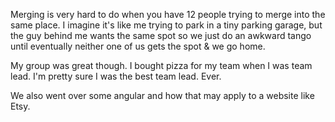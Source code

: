 Merging is very hard to do when you have 12 people trying to merge into the same place. I imagine it's like me 
trying to park in a tiny parking garage, but the guy behind me wants the same spot so we just do an awkward tango 
until eventually neither one of us gets the spot & we go home. 

My group was great though. I bought pizza for my team when I was team lead. I'm pretty sure I was the best team lead. Ever.

We also went over some angular and how that may apply to a website like Etsy. 

